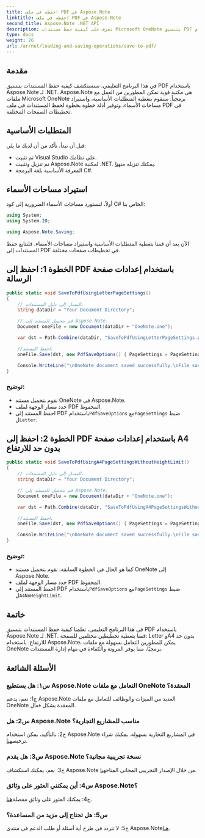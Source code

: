 ```yaml
---
title: احفظه في ملف PDF في Aspose.Note
linktitle: احفظه في ملف PDF في Aspose.Note
second_title: Aspose.Note .NET API
description: تعرف على كيفية حفظ مستندات Microsoft OneNote بتنسيق PDF باستخدام Aspose.Note لـ .NET. برنامج تعليمي خطوة بخطوة مع أمثلة التعليمات البرمجية لتخطيطات الصفحات بحجم Letter وA4.
type: docs
weight: 26
url: /ar/net/loading-and-saving-operations/save-to-pdf/
---
```

## مقدمة

في هذا البرنامج التعليمي، سنستكشف كيفية حفظ المستندات بتنسيق PDF باستخدام Aspose.Note لـ .NET. Aspose.Note هي مكتبة قوية تمكن المطورين من العمل مع ملفات Microsoft OneNote برمجياً. سنقوم بتغطية المتطلبات الأساسية، واستيراد مساحات الأسماء، وتوفير أدلة خطوة بخطوة لحفظ المستندات في ملف PDF في تخطيطات الصفحات المختلفة.

## المتطلبات الأساسية

قبل أن نبدأ، تأكد من أن لديك ما يلي:

- تم تثبيت Visual Studio على نظامك.
-  تم تنزيل وتثبيت Aspose.Note لمكتبة .NET. يمكنك تنزيله من[هنا](https://releases.aspose.com/note/net/).
- المعرفة الأساسية بلغة البرمجة C#.

## استيراد مساحات الأسماء

أولاً، لنستورد مساحات الأسماء الضرورية إلى كود C# الخاص بنا:

```csharp
using System;
using System.IO;

using Aspose.Note.Saving;
```

الآن بعد أن قمنا بتغطية المتطلبات الأساسية واستيراد مساحات الأسماء، فلنتابع حفظ المستندات إلى PDF في تخطيطات صفحات مختلفة.

## الخطوة 1: احفظ إلى PDF باستخدام إعدادات صفحة الرسالة


```csharp
public static void SaveToPdfUsingLetterPageSettings()
{
    // المسار إلى دليل المستندات.
    string dataDir = "Your Document Directory";

    // قم بتحميل المستند إلى Aspose.Note.
    Document oneFile = new Document(dataDir + "OneNote.one");

    var dst = Path.Combine(dataDir, "SaveToPdfUsingLetterPageSettings.pdf");

    //احفظ المستند.
    oneFile.Save(dst, new PdfSaveOptions() { PageSettings = PageSettings.Letter });

    Console.WriteLine("\nOneNote document saved successfully.\nFile saved at " + dst);
}
```

### توضيح:

- نقوم بتحميل مستند OneNote في Aspose.Note.
- حدد مسار الوجهة لملف PDF المحفوظ.
-  احفظ المستند إلى PDF باستخدام`PdfSaveOptions` مع`PageSettings` ضبط ل`Letter`.

## الخطوة 2: احفظ إلى PDF باستخدام إعدادات صفحة A4 بدون حد للارتفاع

```csharp
public static void SaveToPdfUsingA4PageSettingsWithoutHeightLimit()
{
    // المسار إلى دليل المستندات.
    string dataDir = "Your Document Directory";

    // قم بتحميل المستند إلى Aspose.Note.
    Document oneFile = new Document(dataDir + "OneNote.one");

    var dst = Path.Combine(dataDir, "SaveToPdfUsingA4PageSettingsWithoutHeightLimit.pdf");

    //احفظ المستند.
    oneFile.Save(dst, new PdfSaveOptions() { PageSettings = PageSettings.A4NoHeightLimit });

    Console.WriteLine("\nOneNote document saved successfully.\nFile saved at " + dst);
}
```

### توضيح:

- كما هو الحال في الخطوة السابقة، نقوم بتحميل مستند OneNote إلى Aspose.Note.
- حدد مسار الوجهة لملف PDF المحفوظ.
-  احفظ المستند إلى PDF باستخدام`PdfSaveOptions` مع`PageSettings` ضبط ل`A4NoHeightLimit`.

## خاتمة

في هذا البرنامج التعليمي، تعلمنا كيفية حفظ المستندات بتنسيق PDF باستخدام Aspose.Note لـ .NET. قمنا بتغطية تخطيطين مختلفين للصفحة: Letter وA4 بدون حد للارتفاع. باستخدام Aspose.Note، يمكن للمطورين التعامل بسهولة مع ملفات OneNote برمجيًا، مما يوفر المرونة والكفاءة في مهام إدارة المستندات.

## الأسئلة الشائعة

### س١: هل يستطيع Aspose.Note التعامل مع ملفات OneNote المعقدة؟

ج1: نعم، يدعم Aspose.Note العديد من الميزات والوظائف للتعامل مع ملفات OneNote المعقدة بشكل فعال.

### س2: هل Aspose.Note مناسب للمشاريع التجارية؟

 ج2: بالتأكيد، يمكن استخدام Aspose.Note في المشاريع التجارية بسهولة. يمكنك شراء ترخيص[هنا](https://purchase.aspose.com/buy).

### س3: هل يقدم Aspose.Note نسخة تجريبية مجانية؟

 ج3: نعم، يمكنك استكشاف Aspose.Note من خلال الإصدار التجريبي المجاني المتاح[هنا](https://releases.aspose.com/).

### س4: أين يمكنني العثور على وثائق Aspose.Note؟

 ج4: يمكنك العثور على وثائق مفصلة[هنا](https://reference.aspose.com/note/net/).

### س5: هل تحتاج إلى مزيد من المساعدة؟

 ج5: لا تتردد في طرح أية أسئلة أو طلب الدعم في منتدى Aspose.Note[هنا](https://forum.aspose.com/c/note/28).